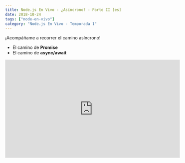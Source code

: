 ```yaml
---
title: Node.js En Vivo - ¿Asíncrono? - Parte II [es]
date: 2018-10-24
tags: ["node-en-vivo"]
category: "Node.js En Vivo - Temporada 1"
---
```


¡Acompáñame a recorrer el camino asíncrono!

- El camino de **Promise**
- El camino de **async/await**

<iframe class="mt-2" width="560" height="315" src="https://www.youtube.com/embed/SqKH-1B3ii4" title="YouTube video player" frameborder="0" allow="accelerometer; autoplay; clipboard-write; encrypted-media; gyroscope; picture-in-picture" allowfullscreen></iframe>
